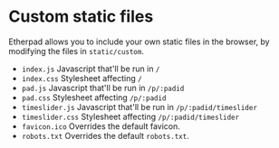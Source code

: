 # Custom static files
Etherpad allows you to include your own static files in the browser, by modifying the files in `static/custom`.

* `index.js` Javascript that'll be run in `/`
* `index.css` Stylesheet affecting `/`
* `pad.js` Javascript that'll be run in `/p/:padid`
* `pad.css` Stylesheet affecting `/p/:padid`
* `timeslider.js` Javascript that'll be run in `/p/:padid/timeslider`
* `timeslider.css` Stylesheet affecting `/p/:padid/timeslider`
* `favicon.ico` Overrides the default favicon.
* `robots.txt` Overrides the default `robots.txt`.
